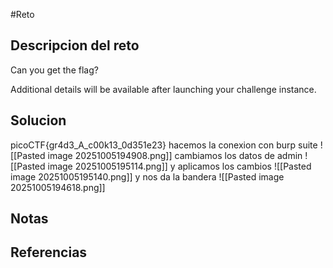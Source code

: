 #Reto 
## Descripcion del reto
Can you get the flag?

Additional details will be available after launching your challenge instance.
## Solucion
picoCTF{gr4d3_A_c00k13_0d351e23}
hacemos la conexion con burp suite
![[Pasted image 20251005194908.png]]
cambiamos los datos de admin
![[Pasted image 20251005195114.png]]
y aplicamos los cambios
![[Pasted image 20251005195140.png]]
y nos da la bandera
![[Pasted image 20251005194618.png]]

## Notas

## Referencias

